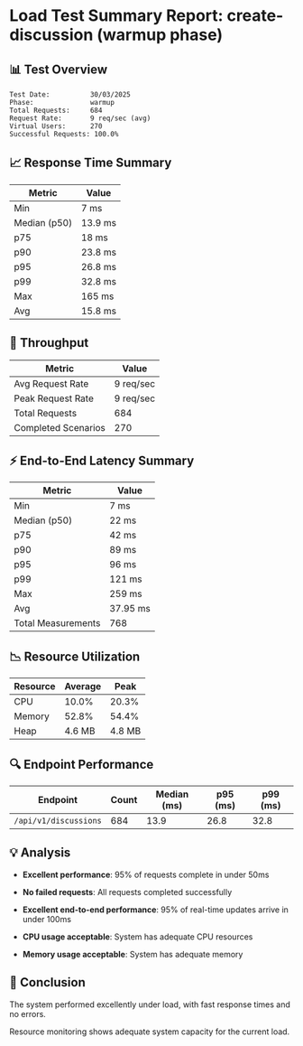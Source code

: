 # Load Test Summary Report: create-discussion (warmup phase)

## 📊 Test Overview

```
Test Date:          30/03/2025
Phase:              warmup
Total Requests:     684
Request Rate:       9 req/sec (avg)
Virtual Users:      270
Successful Requests: 100.0%
```

## 📈 Response Time Summary

| Metric       | Value   |
| ------------ | ------- |
| Min          | 7 ms    |
| Median (p50) | 13.9 ms |
| p75          | 18 ms   |
| p90          | 23.8 ms |
| p95          | 26.8 ms |
| p99          | 32.8 ms |
| Max          | 165 ms  |
| Avg          | 15.8 ms |

## 🚦 Throughput

| Metric              | Value     |
| ------------------- | --------- |
| Avg Request Rate    | 9 req/sec |
| Peak Request Rate   | 9 req/sec |
| Total Requests      | 684       |
| Completed Scenarios | 270       |

## ⚡ End-to-End Latency Summary

| Metric             | Value    |
| ------------------ | -------- |
| Min                | 7 ms     |
| Median (p50)       | 22 ms    |
| p75                | 42 ms    |
| p90                | 89 ms    |
| p95                | 96 ms    |
| p99                | 121 ms   |
| Max                | 259 ms   |
| Avg                | 37.95 ms |
| Total Measurements | 768      |

## 📉 Resource Utilization

| Resource | Average | Peak   |
| -------- | ------- | ------ |
| CPU      | 10.0%   | 20.3%  |
| Memory   | 52.8%   | 54.4%  |
| Heap     | 4.6 MB  | 4.8 MB |

## 🔍 Endpoint Performance

| Endpoint              | Count | Median (ms) | p95 (ms) | p99 (ms) |
| --------------------- | ----- | ----------- | -------- | -------- |
| `/api/v1/discussions` | 684   | 13.9        | 26.8     | 32.8     |

## 💡 Analysis

- **Excellent performance**: 95% of requests complete in under 50ms

- **No failed requests**: All requests completed successfully

- **Excellent end-to-end performance**: 95% of real-time updates arrive in under 100ms

- **CPU usage acceptable**: System has adequate CPU resources

- **Memory usage acceptable**: System has adequate memory

## 📝 Conclusion

The system performed excellently under load, with fast response times and no errors.

Resource monitoring shows adequate system capacity for the current load.
